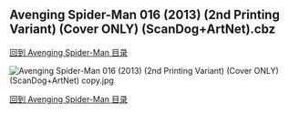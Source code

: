 ## Avenging Spider-Man 016 (2013) (2nd Printing Variant) (Cover ONLY) (ScanDog+ArtNet).cbz


[回到 Avenging Spider-Man 目录](https://github.com/alicewish/markdown/blob/master/series/Avenging-Spider-Man.md)


![Avenging Spider-Man 016 (2013) (2nd Printing Variant) (Cover ONLY) (ScanDog+ArtNet) copy.jpg](https://wx1.sinaimg.cn/large/6a9fdecaly1fr0sbk5i8qj21401pe7sr.jpg)

[回到 Avenging Spider-Man 目录](https://github.com/alicewish/markdown/blob/master/series/Avenging-Spider-Man.md)

